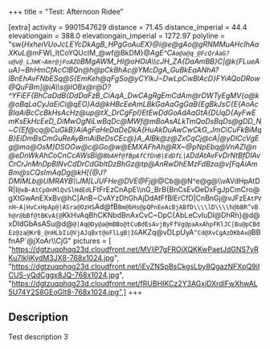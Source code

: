 +++
title = "Test: Afternoon Ridee"

[extra]
activity = 9901547629
distance = 71.45
distance_imperial = 44.4
elevationgain = 388.0
elevationgain_imperial = 1272.97
polyline = "sw{_HxheiVUoJcLEYcDkAgB_HPgGoAuEX}@i@e@gAo@gRNMMuAHcIhAaXKuL_@mFWI_ItCoYQUcIM_@wf@BkDM}@_AgE^_C`Ao@a@q_@FcQrAaG?u@v@_LJmK~Amr@jFoAZO`BMgAWM_Hl@oHOiA\\\\cJH_ZA{DaAmBB}C|@k{FLueAuA}~BhHmCfAcClBQn@h@pCkBhAc@YMcDgA_GuBkEaANhA?lBnEhAvFNbESq@S{EmKeh@qFgSo@yCYIkJ~DwLpCwBlAcD}FYiAQoDRow@QuFBm]@iA\\\\s@IOBx@r@D?^YFiEF{BhCaDdB{DdDaFzB_CiAqA_DwCAgRgEmCdAm@rDWTyEgMV{o@k@oBqLaCyJaEiCi@qEO}Ad@kHBcEeAmLBkGaAaGgGaB{EgBkJsC{E{AoAcBIaAiBcCcBkHsAcHz@up@tX_DrCgFpI}EtEwDdGoAdAaGtA{DUqD{AyFwEmKsEkHcEeD_DiMwOgNiLwBqDc@MWf@mBoAsALkTmQoDsBqDs@gDD_N~C{Ef@cq@CuGkB}AiAgFaHeDaDeDkA{HuAkDuAwCwCkG_JmCiCuFkBiMqB}EiDmBsCmGuReAyBmAiBeDsCEc@}A_AlBk@z@ZxCqCj@cA|@yDlCcVgEg@mo@OsM}DSOGw@c@Go@w@EMXAFhAh@RX~@pNpEbq@VnAZl@n@eDnWkAhCoCnCcAWsBl@`BbAHf@fBpAfCfDnB|EdDfL|A`DdAtAvFvDrNtBfDlAvCrCrJnMnDpBlNvCdDrCdGbItDzBhGz@tp@AnRwDhEMzFdBza@v[FqAiAmBm@sCQsImAqDg@kH[{@J?DMIMLb@UMRAYB\\\\JM[LJUFHe@DVE_@Fj@_@Cb@@N^e@g@\\\\vAVdHpAtDR|I`@xB~AtCpOnMlQvSlHdEdL`FtFrEzCnApE\\\\nG_BrB{BnCsEvDeDxFgJpCmCro@gXtGwAnEXxBv@hC|AnB~CvAYzDhGhAjDdAtFfBlErCfD|CnBnGj@vJFzE`AtPVnH~A|HvCxHpAp@|ASra@OzHS`Ad@fB`Bm@bHs@pQPnEeAcBjABfD\\\\lD\\\\h@bBR^vBh@r@bBf@tBKvA{@`KkHvAqBhCKNbdBnAxCvC~DpC{AbLeCvIuDl@DhRh}@d@xDIdGbAsASu@d@`@|Aq@Dy@a@mBBo@tCuBdEsAvjByFfVg@paAxAhpFKlJC|Bu@pCBdEz@za@KrB_@nHLbIi@VjAJqBxt@oFlLgB|IG`AKZq@vDLpUyA`^Cd@XvCgAzDKbAx@`BBfnAP`@jXoAr\\\\CjG"
pictures = [ "https://dgtzuqphqg23d.cloudfront.net/MVljP7gFROjXQKKwPaetJdGNS7yRKu7IkljKydM3JX8-768x1024.jpg", "https://dgtzuqphqg23d.cloudfront.net/iEvZNSpBsCkgsLby8QgazNFXpQ9iICUS-yQdCggx8JQ-768x1024.jpg", "https://dgtzuqphqg23d.cloudfront.net/fRUBHIKCz2Y3AGxjDXrdlFwXhwAL5U74Y2S8GEoGlt8-768x1024.jpg",]
+++

## Description

Test description 3
